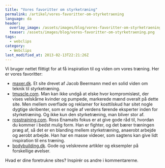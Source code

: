 ```yaml
---
title: "Vores favoritter om styrketræning"
permalink: /artikel/vores-favoritter-om-styrketraening
language: da
header:
  overlay_image: /assets/images/blog/vores-favoritter-om-styrketraening.png
  teaser: /assets/images/blog/vores-favoritter-om-styrketraening.png
tags:
  - webclips
category:
  - Webclips
last_modified_at: 2013-02-13T22:21:26Z
---
```


Vi bruger nettet flittigt for at få inspiration til og viden om vores træning. Her er vores favoritter:

- [maxer.dk](http://maxer.dk). Et site drevet af Jacob Beermann med en solid viden om teknik til styrketræning.
- [tmuscle.com](http://tmuscle.com). Man kan ikke undgå at elske hvor kompromisløst, der vises velskårne kvinder og pumpede, markerede mænd overalt på dette site. Men mellem overflade og reklamer for kosttilskud har sitet nogle dygtige skribenter, som er nogle af verdens førende eksperter inden for styrketræning. Og ikke kun den styrketræning, man bliver stor af.
- [rosstraining.com](http://rosstraining.com/). Ross Enamaits fokus er at give gode råd til, hvordan du kommer i bedst mulig form. Han er fighter, og det bærer træningen præg af, så det er en blanding mellem styrketræning, anaerobt arbejde og aerobt arbejde. Han har en masse videoer, som sagtens kan give lidt inspiration til ens træning.
- [bodybuilding.dk](http://www.bodybuilding.dk/). Gode og velskrevne artikler og eksempler på forskellige øvelser.

Hvad er dine foretrukne sites? Inspirér os andre i kommentarerne.
